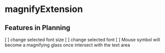  # magnifyExtension

## Features in Planning
 [ ] change selected font size
 [ ] change selected font
 [ ] Mouse symbol will become a magnifying glass once intersect with the text area
